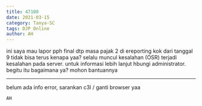 ```yaml
---
title: 47108
date: 2021-03-15
category: Tanya-SC
tags: DJP Online
author: AH
---
```


ini saya mau lapor pph final dtp masa pajak 2 di ereporting kok dari tanggal 9 tidak bisa terus kenapa yaa? selalu muncul kesalahan (OSR) terjadi kesalahan pada server. untuk informasi lebih lanjut hbungi administrator. begitu itu bagaimana ya? mohon bantuannya

---

belum ada info error, sarankan c3l / ganti browser yaa

`AH`
